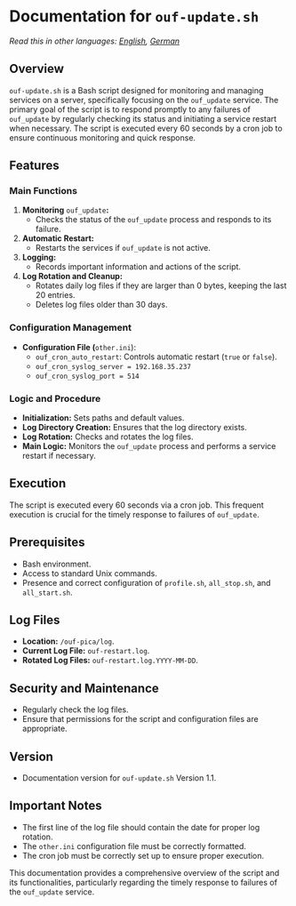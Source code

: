 # **Documentation for** `ouf-update.sh`

*Read this in other languages: [English](README.md), [German](README.de.md)*

## **Overview**

`ouf-update.sh` is a Bash script designed for monitoring and managing services on a server, specifically focusing on the `ouf_update` service. The primary goal of the script is to respond promptly to any failures of `ouf_update` by regularly checking its status and initiating a service restart when necessary. The script is executed every 60 seconds by a cron job to ensure continuous monitoring and quick response.

## **Features**

### **Main Functions**

1. **Monitoring** `ouf_update`**:**
   * Checks the status of the `ouf_update` process and responds to its failure.
2. **Automatic Restart:**
   * Restarts the services if `ouf_update` is not active.
3. **Logging:**
   * Records important information and actions of the script.
4. **Log Rotation and Cleanup:**
   * Rotates daily log files if they are larger than 0 bytes, keeping the last 20 entries.
   * Deletes log files older than 30 days.

### **Configuration Management**

* **Configuration File (**`other.ini`):
  * `ouf_cron_auto_restart`: Controls automatic restart (`true` or `false`).
  * `ouf_cron_syslog_server = 192.168.35.237`
  * `ouf_cron_syslog_port = 514`

### **Logic and Procedure**

* **Initialization:** Sets paths and default values.
* **Log Directory Creation:** Ensures that the log directory exists.
* **Log Rotation:** Checks and rotates the log files.
* **Main Logic:** Monitors the `ouf_update` process and performs a service restart if necessary.

## **Execution**

The script is executed every 60 seconds via a cron job. This frequent execution is crucial for the timely response to failures of `ouf_update`.

## **Prerequisites**

* Bash environment.
* Access to standard Unix commands.
* Presence and correct configuration of `profile.sh`, `all_stop.sh`, and `all_start.sh`.

## **Log Files**

* **Location:** `/ouf-pica/log`.
* **Current Log File:** `ouf-restart.log`.
* **Rotated Log Files:** `ouf-restart.log.YYYY-MM-DD`.

## **Security and Maintenance**

* Regularly check the log files.
* Ensure that permissions for the script and configuration files are appropriate.

## **Version**

* Documentation version for `ouf-update.sh` Version 1.1.

## **Important Notes**

* The first line of the log file should contain the date for proper log rotation.
* The `other.ini` configuration file must be correctly formatted.
* The cron job must be correctly set up to ensure proper execution.

This documentation provides a comprehensive overview of the script and its functionalities, particularly regarding the timely response to failures of the `ouf_update` service.